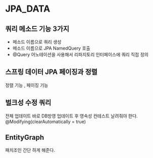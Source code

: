 # JPA_DATA

## 쿼리 메소드 기능 3가지
- 메소드 이름으로 쿼리 생성
- 메소드 이름으로 JPA NamedQuery 호출
- @Query 어노테이션을 사용해서 리파지토리 인터페이스에 쿼리 직접 정의

## 스프링 데이터 JPA 페이징과 정렬
정렬 기능 , 페이징 기능

## 벌크성 수정 쿼리
전체 업데이트 바로 DB방영 
업데이트 후 영속성 컨테스트 날려줘야 한다.   @Modifying(clearAutomatically = true)

## EntityGraph
패치조인 간단 하게 해준다.
